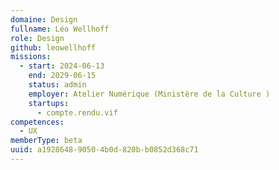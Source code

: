 ```yaml
---
domaine: Design
fullname: Léo Wellhoff
role: Design
github: leowellhoff
missions:
  - start: 2024-06-13
    end: 2029-06-15
    status: admin
    employer: Atelier Numérique (Ministère de la Culture )
    startups:
      - compte.rendu.vif
competences:
  - UX
memberType: beta
uuid: a1928648-9050-4b0d-820b-b0852d368c71
---
```


